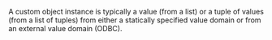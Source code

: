 A custom object instance is typically a value (from a list) or a tuple of values (from a list of tuples) from either a statically specified value domain or from an external value domain (ODBC).